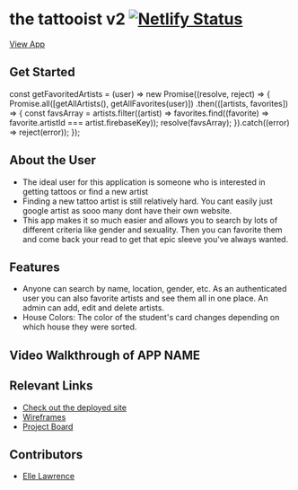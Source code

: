 # the tattooist v2  [![Netlify Status](https://api.netlify.com/api/v1/badges/37fb036f-7f36-4267-8c1b-ccf71f8a4be4/deploy-status)](https://app.netlify.com/sites/thetattooist-v2/deploys)
<!-- update the netlify badge above with your own badge that you can find at netlify under settings/general#status-badges -->



[View App](https://thetattooist-v2.netlify.app)

## Get Started <!-- OPTIONAL, but doesn't hurt -->

const getFavoritedArtists = (user) => new Promise((resolve, reject) => {
  Promise.all([getAllArtists(), getAllFavorites(user)])
    .then(([artists, favorites]) => {
      const favsArray = artists.filter((artist) => favorites.find((favorite) => favorite.artistId === artist.firebaseKey));
      resolve(favsArray);
    }).catch((error) => reject(error));
});

## About the User <!-- This is a scaled down user persona -->
- The ideal user for this application is someone who is interested in getting tattoos or find a new artist
- Finding a new tattoo artist is still relatively hard. You cant easily just google artist as sooo many dont have their own website.
- This app makes it so much easier and allows you to search by lots of different criteria like gender and sexuality. Then you can favorite them and come back your read to get that epic sleeve you've always wanted.

## Features <!-- List your app features using bullets! Do NOT use a paragraph. No one will read that! -->
- Anyone can search by name, location, gender, etc. As an authenticated user you can also favorite artists and see them all in one place. An admin can add, edit and delete artists.
- House Colors: The color of the student's card changes depending on which house they were sorted.


## Video Walkthrough of APP NAME <!-- A loom link is sufficient -->


## Relevant Links <!-- Link to all the things that are required outside of the ones that have their own section -->
- [Check out the deployed site](https://the-tattooist-v2.netlify.app)
- [Wireframes](https://www.figma.com/file/KfctDlzX6eC467EkF0LTTF/theTattooist?node-id=1%3A3)
- [Project Board](https://github.com/elle-lawrence/thetattooist/projects/1)


## Contributors
- [Elle Lawrence](https://github.com/elle-lawrence)
